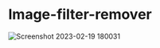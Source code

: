 # Image-filter-remover

![Screenshot 2023-02-19 180031](https://user-images.githubusercontent.com/93249038/219948021-dd4aa195-c4f1-493f-9598-b047177c0230.png)
